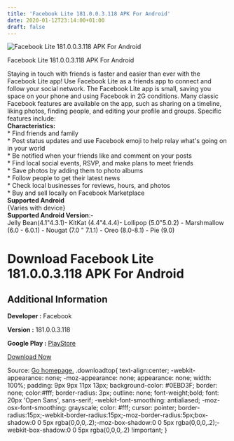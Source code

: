 ```yaml
---
title: 'Facebook Lite 181.0.0.3.118 APK For Android'
date: 2020-01-12T23:14:00+01:00
draft: false
---
```


![Facebook Lite 181.0.0.3.118 APK For Android](https://i0.wp.com/apkhome.net/wp-content/uploads/2020/01/Facebook-Lite-181.0.0.3.118.png "Facebook Lite 181.0.0.3.118 APK For Android")

  

Facebook Lite 181.0.0.3.118 APK For Android

Staying in touch with friends is faster and easier than ever with the Facebook Lite app! Use Facebook Lite as a friends app to connect and follow your social network. The Facebook Lite app is small, saving you space on your phone and using Facebook in 2G conditions. Many classic Facebook features are available on the app, such as sharing on a timeline, liking photos, finding people, and editing your profile and groups. Specific features include:  
**Characteristics:**  
\* Find friends and family  
\* Post status updates and use Facebook emoji to help relay what's going on in your world  
\* Be notified when your friends like and comment on your posts  
\* Find local social events, RSVP, and make plans to meet friends  
\* Save photos by adding them to photo albums  
\* Follow people to get their latest news  
\* Check local businesses for reviews, hours, and photos  
\* Buy and sell locally on Facebook Marketplace  
**Supported Android**  
{Varies with device}  
**Supported Android Version**:-  
Jelly Bean(4.1"4.3.1)- KitKat (4.4"4.4.4)- Lollipop (5.0"5.0.2) - Marshmallow (6.0 - 6.0.1) - Nougat (7.0 " 7.1.1) - Oreo (8.0-8.1) - Pie (9.0)

Download Facebook Lite 181.0.0.3.118 APK For Android
====================================================

Additional Information
----------------------

**Developer :** Facebook

**Version :** 181.0.0.3.118

**Google Play :** [PlayStore](https://play.google.com/store/apps/details?id=com.facebook.lite)

  

[Download Now](https://store4app.co/post/facebook-lite-181-0-0-3-118-apk-for-android_1578853703)

  
Source: [Go homepage.](https://store4app.co/post/facebook-lite-181-0-0-3-118-apk-for-android_1578853703) .downloadtop{ text-align:center; -webkit-appearance: none; -moz-appearance: none; appearance: none; width: 100%; padding: 9px 9px 11px 13px; background-color: #0EBD3F; border: none; color:#fff; border-radius: 3px; outline: none; font-weight;bold; font: 20px 'Open Sans', sans-serif; -webkit-font-smoothing: antialiased; -moz-osx-font-smoothing: grayscale; color: #fff; cursor: pointer; border-radius:15px;-webkit-border-radius:15px;-moz-border-radius:5px;box-shadow:0 0 5px rgba(0,0,0,.2);-moz-box-shadow:0 0 5px rgba(0,0,0,.2);-webkit-box-shadow:0 0 5px rgba(0,0,0,.2) !important; }